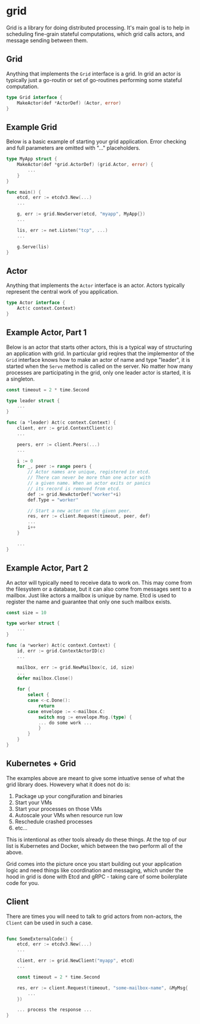 grid
====

Grid is a library for doing distributed processing. It's main goal is to help
in scheduling fine-grain stateful computations, which grid calls actors, and
message sending between them.

## Grid
Anything that implements the `Grid` interface is a grid. In grid an actor
is typically just a go-routin or set of go-routines performing some stateful
computation.

```go
type Grid interface {
    MakeActor(def *ActorDef) (Actor, error)
}
```

## Example Grid
Below is a basic example of starting your grid application. Error checking and
full parameters are omitted with "..." placeholders.

```go
type MyApp struct {
    MakeActor(def *grid.ActorDef) (grid.Actor, error) {
        ...
    }
}

func main() {
    etcd, err := etcdv3.New(...)
    ...

    g, err := grid.NewServer(etcd, "myapp", MyApp{})
    ...

    lis, err := net.Listen("tcp", ...)
    ...

    g.Serve(lis)
}

```

## Actor
Anything that implements the `Actor` interface is an actor. Actors typically
represent the central work of you application.

```go
type Actor interface {
    Act(c context.Context)
}
```

## Example Actor, Part 1
Below is an actor that starts other actors, this is a typical way of structuring
an application with grid. In particular grid reqires that the implementor of
the `Grid` interface knows how to make an actor of name and type "leader", it
is started when the `Serve` method is called on the server. No matter how many
processes are participating in the grid, only one leader actor is started, it
is a singleton.

```go
const timeout = 2 * time.Second

type leader struct {
    ...
}

func (a *leader) Act(c context.Context) {
    client, err := grid.ContextClient(c)
    ...

    peers, err := client.Peers(...)
    ...

    i := 0
    for _, peer := range peers {
        // Actor names are unique, registered in etcd.
        // There can never be more than one actor with
        // a given name. When an actor exits or panics
        // its record is removed from etcd.
        def := grid.NewActorDef("worker"+i)
        def.Type = "worker"

        // Start a new actor on the given peer.
        res, err := client.Request(timeout, peer, def)
        ...
        i++
    }

    ...
}
```

## Example Actor, Part 2
An actor will typically need to receive data to work on. This may come
from the filesystem or a database, but it can also come from messages
sent to a mailbox. Just like actors a mailbox is unique by name. Etcd
is used to register the name and guarantee that only one such mailbox
exists.

```go
const size = 10

type worker struct {
    ...
}

func (a *worker) Act(c context.Context) {
    id, err := grid.ContextActorID(c)
    ...

    mailbox, err := grid.NewMailbox(c, id, size)
    ...
    defer mailbox.Close()

    for {
        select {
        case <-c.Done():
            return
        case envelope := <-mailbox.C:
            switch msg := envelope.Msg.(type) {
            ... do some work ...
            }
        }
    }
}
```

## Kubernetes + Grid
The examples above are meant to give some intuative sense of what the grid
library does. Howevery what it does not do is:

 1. Package up your congifuration and binaries
 1. Start your VMs
 1. Start your processes on those VMs
 1. Autoscale your VMs when resource run low
 1. Reschedule crashed processes
 1. etc...

This is intentional as other tools already do these things. At the top of
our list is Kubernetes and Docker, which between the two perform all of the
above.

Grid comes into the picture once you start building out your application logic
and need things like coordination and messaging, which under the hood in grid
is done with Etcd and gRPC - taking care of some boilerplate code for you.

## Client
There are times you will need to talk to grid actors from non-actors, the
`Client` can be used in such a case.

```go

func SomeExternalCode() {
    etcd, err := etcdv3.New(...)
    ...

    client, err := grid.NewClient("myapp", etcd)
    ...

    const timeout = 2 * time.Second

    res, err := client.Request(timeout, "some-mailbox-name", &MyMsg{
        ...
    })

    ... process the response ...
}
```